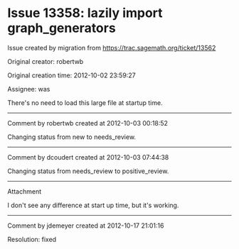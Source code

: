 # Issue 13358: lazily import graph_generators

Issue created by migration from https://trac.sagemath.org/ticket/13562

Original creator: robertwb

Original creation time: 2012-10-02 23:59:27

Assignee: was

There's no need to load this large file at startup time.


---

Comment by robertwb created at 2012-10-03 00:18:52

Changing status from new to needs_review.


---

Comment by dcoudert created at 2012-10-03 07:44:38

Changing status from needs_review to positive_review.


---

Attachment

I don't see any difference at start up time, but it's working.


---

Comment by jdemeyer created at 2012-10-17 21:01:16

Resolution: fixed

